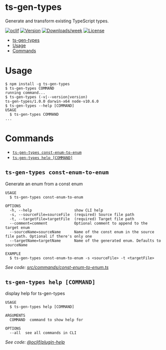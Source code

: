 # ts-gen-types

Generate and transform existing TypeScript types.

[![oclif](https://img.shields.io/badge/cli-oclif-brightgreen.svg)](https://oclif.io)
[![Version](https://img.shields.io/npm/v/ts-gen-types.svg)](https://npmjs.org/package/ts-gen-types)
[![Downloads/week](https://img.shields.io/npm/dw/gen-types.svg)](https://npmjs.org/package/ts-gen-types)
[![License](https://img.shields.io/npm/l/ts-gen-types.svg)](https://github.com/bengry/ts-gen-types/blob/master/package.json)

<!-- toc -->

- [ts-gen-types](#ts-gen-types)
- [Usage](#usage)
- [Commands](#commands)
  <!-- tocstop -->

# Usage

<!-- usage -->

```sh-session
$ npm install -g ts-gen-types
$ ts-gen-types COMMAND
running command...
$ ts-gen-types (-v|--version|version)
ts-gen-types/1.0.0 darwin-x64 node-v10.6.0
$ ts-gen-types --help [COMMAND]
USAGE
  $ ts-gen-types COMMAND
...
```

<!-- usagestop -->

# Commands

<!-- commands -->

- [`ts-gen-types const-enum-to-enum`](#ts-gen-types-const-enum-to-enum)
- [`ts-gen-types help [COMMAND]`](#ts-gen-types-help-command)

## `ts-gen-types const-enum-to-enum`

Generate an enum from a const enum

```
USAGE
  $ ts-gen-types const-enum-to-enum

OPTIONS
  -h, --help                   show CLI help
  -s, --sourceFile=sourceFile  (required) Source file path
  -t, --targetFile=targetFile  (required) Target file path
  --comment=comment            Optional comment to append to the target enum
  --sourceName=sourceName      Name of the const enum in the source file path. Optional if there's only one
  --targetName=targetName      Name of the generated enum. Defaults to sourceName

EXAMPLE
  $ ts-gen-types const-enum-to-enum -s <sourceFile> -t <targetFile>
```

_See code: [src/commands/const-enum-to-enum.ts](https://github.com/bengry/ts-gen-types/blob/v1.0.0/src/commands/const-enum-to-enum.ts)_

## `ts-gen-types help [COMMAND]`

display help for ts-gen-types

```
USAGE
  $ ts-gen-types help [COMMAND]

ARGUMENTS
  COMMAND  command to show help for

OPTIONS
  --all  see all commands in CLI
```

_See code: [@oclif/plugin-help](https://github.com/oclif/plugin-help/blob/v2.0.5/src/commands/help.ts)_

<!-- commandsstop -->
